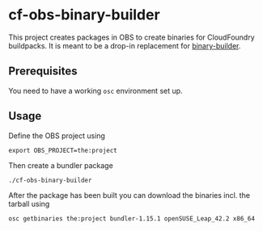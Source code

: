 # cf-obs-binary-builder

This project creates packages in OBS to create binaries for CloudFoundry buildpacks. It is meant to be a drop-in replacement for [binary-builder](https://github.com/cloudfoundry/binary-builder).

## Prerequisites

You need to have a working `osc` environment set up.

## Usage

Define the OBS project using

```
export OBS_PROJECT=the:project
```

Then create a bundler package

```
./cf-obs-binary-builder
```

After the package has been built you can download the binaries incl. the tarball using

```
osc getbinaries the:project bundler-1.15.1 openSUSE_Leap_42.2 x86_64
```
